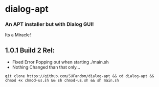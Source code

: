 # dialog-apt

### An APT installer but with Dialog GUI! 

Its a Miracle!

## 1.0.1 Build 2 Rel:

- Fixed Error Popping out when starting ./main.sh
- Nothing Changed than that only...

```
git clone https://github.com/SUFandom/dialog-apt && cd dialog-apt && chmod +x chmod-us.sh && sh chmod-us.sh && sh main.sh
```

